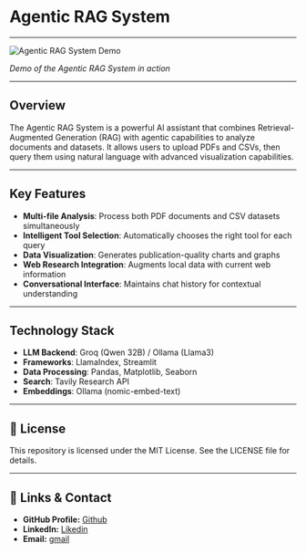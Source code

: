 # Agentic RAG System

---

![Agentic RAG System Demo](https://github.com/user-attachments/assets/52a9174c-722f-4c66-9412-fb5a13f3559b)
 
*Demo of the Agentic RAG System in action*

---
## Overview

The Agentic RAG System is a powerful AI assistant that combines Retrieval-Augmented Generation (RAG) with agentic capabilities to analyze documents and datasets. It allows users to upload PDFs and CSVs, then query them using natural language with advanced visualization capabilities.

---

## Key Features

- **Multi-file Analysis**: Process both PDF documents and CSV datasets simultaneously
- **Intelligent Tool Selection**: Automatically chooses the right tool for each query
- **Data Visualization**: Generates publication-quality charts and graphs
- **Web Research Integration**: Augments local data with current web information
- **Conversational Interface**: Maintains chat history for contextual understanding

---

## Technology Stack

- **LLM Backend**: Groq (Qwen 32B) / Ollama (Llama3)
- **Frameworks**: LlamaIndex, Streamlit
- **Data Processing**: Pandas, Matplotlib, Seaborn
- **Search**: Tavily Research API
- **Embeddings**: Ollama (nomic-embed-text)

---

## 📄 License

This repository is licensed under the MIT License. See the LICENSE file for details.

--- 

## 🔗 **Links & Contact**

- **GitHub Profile:** [Github](https://github.com/pradeep-kumar8/)
- **LinkedIn:** [Likedin](https://linkedin.com/in/pradeep-kumar8)
- **Email:** [gmail](mailto:pradeep.kmr.pro@gmail.com)

